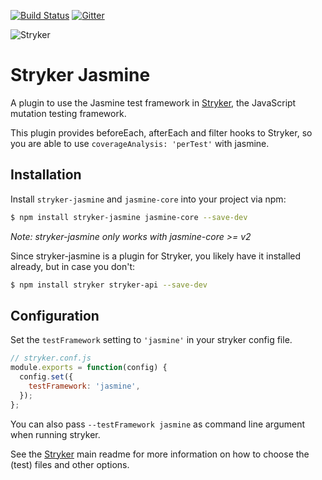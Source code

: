 [![Build Status](https://travis-ci.org/stryker-mutator/stryker-jasmine.svg?branch=master)](https://travis-ci.org/stryker-mutator/stryker-jamsine)
[![Gitter](https://badges.gitter.im/stryker-mutator/stryker.svg)](https://gitter.im/stryker-mutator/stryker?utm_source=badge&utm_medium=badge&utm_campaign=pr-badge)

![Stryker](https://github.com/stryker-mutator/stryker/raw/master/stryker-80x80.png)

# Stryker Jasmine
A plugin to use the Jasmine test framework in [Stryker](http://stryker-mutator.github.io), the JavaScript mutation testing framework.

This plugin provides beforeEach, afterEach and filter hooks to Stryker, so you are able to use `coverageAnalysis: 'perTest'` with jasmine.

## Installation

Install `stryker-jasmine` and `jasmine-core` into your project via npm:

```bash
$ npm install stryker-jasmine jasmine-core --save-dev
```

*Note: stryker-jasmine only works with jasmine-core >= v2*

Since stryker-jasmine is a plugin for Stryker, you likely have it installed already, but in case you don't:

```bash
$ npm install stryker stryker-api --save-dev
```

## Configuration

Set the `testFramework` setting to `'jasmine'` in your stryker config file.

```javascript
// stryker.conf.js
module.exports = function(config) {
  config.set({
    testFramework: 'jasmine',
  });
};
```

You can also pass `--testFramework jasmine` as command line argument when running stryker.

See the [Stryker](https://github.com/stryker-mutator/stryker) main readme for more information on how to choose the (test) files and other options.